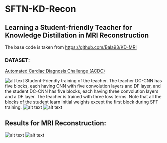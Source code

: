 # SFTN-KD-Recon
## Learning a Student-friendly Teacher for Knowledge Distillation in MRI Reconstruction
The base code is taken from https://github.com/Bala93/KD-MRI

### DATASET:
[Automated Cardiac Diagnosis Challenge (ACDC)](https://ieeexplore.ieee.org/document/8360453)

![alt text](https://github.com/GayathriMatcha/SFTN-KD-Recon/blob/main/Images/sft_overview.png?raw=true)
Student-Friendly training of the teacher. The teacher DC-CNN has five blocks, each having CNN with five convolution layers and DF layer, and the student DC-CNN has five blocks, each having three convolution layers and a DF layer. The teacher is trained with three loss terms. Note that all the blocks of the student learn initial weights except the first block during SFT training.
![alt text](https://github.com/GayathriMatcha/SFTN-KD-Recon/blob/main/Images/SFT_teacher.png?raw=true)
![alt text](https://github.com/GayathriMatcha/SFTN-KD-Recon/blob/main/Images/algorithm.png?raw=true)
## Results for MRI Reconstruction: 
![alt text](https://github.com/GayathriMatcha/SFTN-KD-Recon/blob/main/Images/results.png?raw=true)
![alt text](https://github.com/GayathriMatcha/SFTN-KD-Recon/blob/main/Images/Quant_result.png?raw=true)



